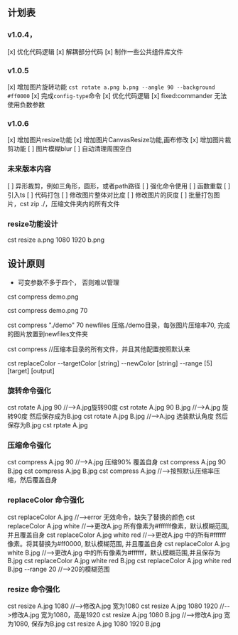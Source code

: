 ## 计划表
### v1.0.4， 
[x] 优化代码逻辑
[x] 解耦部分代码
[x] 制作一些公共组件库文件

### v1.0.5 
[x] 增加图片旋转功能 `cst rotate a.png b.png --angle 90 --background #ff0000`
[x] 完成`config-type`命令
[x] 优化代码逻辑
[x] fixed:commander 无法使用负数参数

### v1.0.6
[x] 增加图片resize功能 
[x] 增加图片CanvasResize功能,画布修改
[x] 增加图片裁剪功能
[ ] 图片模糊blur
[ ] 自动清理周围空白

### 未来版本内容
[ ] 异形裁剪，例如三角形，圆形，或者path路径
[ ] 强化命令使用
[ ] 函数重载
[ ] 引入ts
[ ] 代码打包
[ ] 修改图片整体对比度
[ ] 修改图片的灰度
[ ] 批量打包图片，cst zip ./，压缩文件夹内的所有文件

### resize功能设计
cst resize a.png 1080 1920 b.png


## 设计原则 
* 可变参数不多于四个， 否则难以管理
<!-- 直接压缩对应图片 -->
cst compress demo.png 

cst compress demo.png 70

<!-- 需要压缩目录 -->

cst compress "./demo" 70 newfiles    压缩./demo目录，每张图片压缩率70, 完成的图片放置到newfiles文件夹

cst compress //压缩本目录的所有文件，并且其他配置按照默认来


cst replaceColor --targetColor [string] --newColor [string] --range [5] [target] [output] 

### 旋转命令强化
cst rotate A.jpg 90 //-->A.jpg旋转90度
cst rotate A.jpg 90 B.jpg //-->A.jpg 旋转90度 然后保存成为B.jpg
cst rotate A.jpg B.jpg //-->A.jpg 选装默认角度 然后保存为B.jpg
cst rptate A.jpg 

### 压缩命令强化
cst compress A.jpg 90 //-->A.jpg 压缩90% 覆盖自身
cst compress A.jpg 90 B.jpg
cst compress A.jpg B.jpg
cst compress A.jpg //-->按照默认压缩率压缩，然后覆盖自身

### replaceColor 命令强化
cst replaceColor A.jpg                              //-->error 无效命令，缺失了替换的颜色
cst replaceColor A.jpg white                        //-->更改A.jpg 所有像素为#ffffff像素，默认模糊范围,并且覆盖自身
cst replaceColor A.jpg white red                    //-->更改A.jpg 中的所有#ffffff像素。将其替换为#ff0000, 默认模糊范围, 并且覆盖自身
cst replaceColor A.jpg white B.jpg                  //-->更改A.jpg 中的所有像素为#ffffff，默认模糊范围,并且保存为B.jpg
cst replaceColor A.jpg white red B.jpg 
cst replaceColor A.jpg white red B.jpg --range 20   //-->20的模糊范围

### resize 命令强化
cst resize A.jpg 1080                         //-->修改A.jpg 宽为1080
cst resize A.jpg 1080 1920                    //-->修改A.jpg 宽为1080，高是1920
cst resize A.jpg 1080 B.jpg                   //-->修改A.jpg 宽为1080, 保存为B.jpg
cst resize A.jpg 1080 1920 B.jpg



